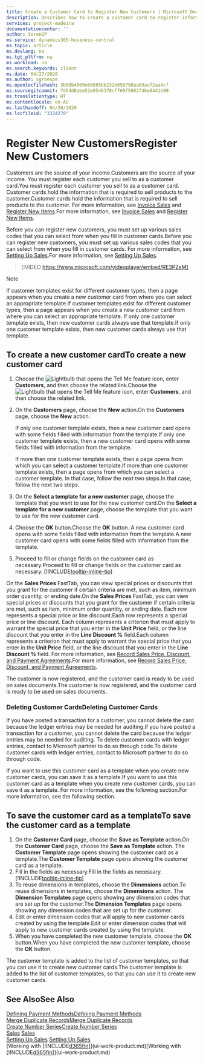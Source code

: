 ```yaml
---
title: Create a Customer Card to Register New Customers | Microsoft Docs
description: Describes how to create a customer card to register information about each new customer or client that you sell to.
services: project-madeira
documentationcenter: ''
author: SorenGP
ms.service: dynamics365-business-central
ms.topic: article
ms.devlang: na
ms.tgt_pltfrm: na
ms.workload: na
ms.search.keywords: client
ms.date: 04/27/2020
ms.author: sgroespe
ms.openlocfilehash: 3b56b4009e08085bb232b050790aa03acf2aa4cf
ms.sourcegitcommit: 7d54d8abe52e0546378cf760f5082f46e8441b90
ms.translationtype: HT
ms.contentlocale: en-AU
ms.lasthandoff: 04/30/2020
ms.locfileid: "3324278"
---
```

# <a name="register-new-customers"></a><span data-ttu-id="2079f-103">Register New Customers</span><span class="sxs-lookup"><span data-stu-id="2079f-103">Register New Customers</span></span>
<span data-ttu-id="2079f-104">Customers are the source of your income.</span><span class="sxs-lookup"><span data-stu-id="2079f-104">Customers are the source of your income.</span></span> <span data-ttu-id="2079f-105">You must register each customer you sell to as a customer card.</span><span class="sxs-lookup"><span data-stu-id="2079f-105">You must register each customer you sell to as a customer card.</span></span> <span data-ttu-id="2079f-106">Customer cards hold the information that is required to sell products to the customer.</span><span class="sxs-lookup"><span data-stu-id="2079f-106">Customer cards hold the information that is required to sell products to the customer.</span></span> <span data-ttu-id="2079f-107">For more information, see [Invoice Sales](sales-how-invoice-sales.md) and [Register New Items](inventory-how-register-new-items.md).</span><span class="sxs-lookup"><span data-stu-id="2079f-107">For more information, see [Invoice Sales](sales-how-invoice-sales.md) and [Register New Items](inventory-how-register-new-items.md).</span></span>  

<span data-ttu-id="2079f-108">Before you can register new customers, you must set up various sales codes that you can select from when you fill in customer cards.</span><span class="sxs-lookup"><span data-stu-id="2079f-108">Before you can register new customers, you must set up various sales codes that you can select from when you fill in customer cards.</span></span> <span data-ttu-id="2079f-109">For more information, see [Setting Up Sales](sales-setup-sales.md).</span><span class="sxs-lookup"><span data-stu-id="2079f-109">For more information, see [Setting Up Sales](sales-setup-sales.md).</span></span>

> [!VIDEO https://www.microsoft.com/videoplayer/embed/RE3PZsM]

> [!NOTE]  
> <span data-ttu-id="2079f-110">If customer templates exist for different customer types, then a page appears when you create a new customer card from where you can select an appropriate template.</span><span class="sxs-lookup"><span data-stu-id="2079f-110">If customer templates exist for different customer types, then a page appears when you create a new customer card from where you can select an appropriate template.</span></span> <span data-ttu-id="2079f-111">If only one customer template exists, then new customer cards always use that template.</span><span class="sxs-lookup"><span data-stu-id="2079f-111">If only one customer template exists, then new customer cards always use that template.</span></span>  

## <a name="to-create-a-new-customer-card"></a><span data-ttu-id="2079f-112">To create a new customer card</span><span class="sxs-lookup"><span data-stu-id="2079f-112">To create a new customer card</span></span>
1. <span data-ttu-id="2079f-113">Choose the ![Lightbulb that opens the Tell Me feature](media/ui-search/search_small.png "Tell me what you want to do") icon, enter **Customers**, and then choose the related link.</span><span class="sxs-lookup"><span data-stu-id="2079f-113">Choose the ![Lightbulb that opens the Tell Me feature](media/ui-search/search_small.png "Tell me what you want to do") icon, enter **Customers**, and then choose the related link.</span></span>  
2. <span data-ttu-id="2079f-114">On the **Customers** page, choose the **New** action.</span><span class="sxs-lookup"><span data-stu-id="2079f-114">On the **Customers** page, choose the **New** action.</span></span>

    <span data-ttu-id="2079f-115">If only one customer template exists, then a new customer card opens with some fields filled with information from the template.</span><span class="sxs-lookup"><span data-stu-id="2079f-115">If only one customer template exists, then a new customer card opens with some fields filled with information from the template.</span></span>

    <span data-ttu-id="2079f-116">If more than one customer template exists, then a page opens from which you can select a customer template.</span><span class="sxs-lookup"><span data-stu-id="2079f-116">If more than one customer template exists, then a page opens from which you can select a customer template.</span></span> <span data-ttu-id="2079f-117">In that case, follow the next two steps.</span><span class="sxs-lookup"><span data-stu-id="2079f-117">In that case, follow the next two steps.</span></span>
3. <span data-ttu-id="2079f-118">On the **Select a template for a new customer** page, choose the template that you want to use for the new customer card.</span><span class="sxs-lookup"><span data-stu-id="2079f-118">On the **Select a template for a new customer** page, choose the template that you want to use for the new customer card.</span></span>
4. <span data-ttu-id="2079f-119">Choose the **OK** button.</span><span class="sxs-lookup"><span data-stu-id="2079f-119">Choose the **OK** button.</span></span> <span data-ttu-id="2079f-120">A new customer card opens with some fields filled with information from the template.</span><span class="sxs-lookup"><span data-stu-id="2079f-120">A new customer card opens with some fields filled with information from the template.</span></span>  
5. <span data-ttu-id="2079f-121">Proceed to fill or change fields on the customer card as necessary.</span><span class="sxs-lookup"><span data-stu-id="2079f-121">Proceed to fill or change fields on the customer card as necessary.</span></span> [!INCLUDE[tooltip-inline-tip](includes/tooltip-inline-tip_md.md)]

<span data-ttu-id="2079f-122">On the **Sales Prices** FastTab, you can view special prices or discounts that you grant for the customer if certain criteria are met, such as item, minimum order quantity, or ending date.</span><span class="sxs-lookup"><span data-stu-id="2079f-122">On the **Sales Prices** FastTab, you can view special prices or discounts that you grant for the customer if certain criteria are met, such as item, minimum order quantity, or ending date.</span></span> <span data-ttu-id="2079f-123">Each row represents a special price or line discount.</span><span class="sxs-lookup"><span data-stu-id="2079f-123">Each row represents a special price or line discount.</span></span> <span data-ttu-id="2079f-124">Each column represents a criterion that must apply to warrant the special price that you enter in the **Unit Price** field, or the line discount that you enter in the **Line Discount %** field.</span><span class="sxs-lookup"><span data-stu-id="2079f-124">Each column represents a criterion that must apply to warrant the special price that you enter in the **Unit Price** field, or the line discount that you enter in the **Line Discount %** field.</span></span> <span data-ttu-id="2079f-125">For more information, see [Record Sales Price, Discount, and Payment Agreements](sales-how-record-sales-price-discount-payment-agreements.md).</span><span class="sxs-lookup"><span data-stu-id="2079f-125">For more information, see [Record Sales Price, Discount, and Payment Agreements](sales-how-record-sales-price-discount-payment-agreements.md).</span></span>

<span data-ttu-id="2079f-126">The customer is now registered, and the customer card is ready to be used on sales documents.</span><span class="sxs-lookup"><span data-stu-id="2079f-126">The customer is now registered, and the customer card is ready to be used on sales documents.</span></span>

### <a name="deleting-customer-cards"></a><span data-ttu-id="2079f-127">Deleting Customer Cards</span><span class="sxs-lookup"><span data-stu-id="2079f-127">Deleting Customer Cards</span></span>
<span data-ttu-id="2079f-128">If you have posted a transaction for a customer, you cannot delete the card because the ledger entries may be needed for auditing.</span><span class="sxs-lookup"><span data-stu-id="2079f-128">If you have posted a transaction for a customer, you cannot delete the card because the ledger entries may be needed for auditing.</span></span> <span data-ttu-id="2079f-129">To delete customer cards with ledger entries, contact to Microsoft partner to do so through code.</span><span class="sxs-lookup"><span data-stu-id="2079f-129">To delete customer cards with ledger entries, contact to Microsoft partner to do so through code.</span></span>

<span data-ttu-id="2079f-130">If you want to use this customer card as a template when you create new customer cards, you can save it as a template.</span><span class="sxs-lookup"><span data-stu-id="2079f-130">If you want to use this customer card as a template when you create new customer cards, you can save it as a template.</span></span> <span data-ttu-id="2079f-131">For more information, see the following section.</span><span class="sxs-lookup"><span data-stu-id="2079f-131">For more information, see the following section.</span></span>

## <a name="to-save-the-customer-card-as-a-template"></a><span data-ttu-id="2079f-132">To save the customer card as a template</span><span class="sxs-lookup"><span data-stu-id="2079f-132">To save the customer card as a template</span></span>
1. <span data-ttu-id="2079f-133">On the **Customer Card** page, choose the **Save as Template** action.</span><span class="sxs-lookup"><span data-stu-id="2079f-133">On the **Customer Card** page, choose the **Save as Template** action.</span></span> <span data-ttu-id="2079f-134">The **Customer Template** page opens showing the customer card as a template.</span><span class="sxs-lookup"><span data-stu-id="2079f-134">The **Customer Template** page opens showing the customer card as a template.</span></span>
2. <span data-ttu-id="2079f-135">Fill in the fields as necessary.</span><span class="sxs-lookup"><span data-stu-id="2079f-135">Fill in the fields as necessary.</span></span> [!INCLUDE[tooltip-inline-tip](includes/tooltip-inline-tip_md.md)]
3. <span data-ttu-id="2079f-136">To reuse dimensions in templates, choose the **Dimensions** action.</span><span class="sxs-lookup"><span data-stu-id="2079f-136">To reuse dimensions in templates, choose the **Dimensions** action.</span></span> <span data-ttu-id="2079f-137">The **Dimension Templates** page opens showing any dimension codes that are set up for the customer.</span><span class="sxs-lookup"><span data-stu-id="2079f-137">The **Dimension Templates** page opens showing any dimension codes that are set up for the customer.</span></span>
4. <span data-ttu-id="2079f-138">Edit or enter dimension codes that will apply to new customer cards created by using the template.</span><span class="sxs-lookup"><span data-stu-id="2079f-138">Edit or enter dimension codes that will apply to new customer cards created by using the template.</span></span>  
5. <span data-ttu-id="2079f-139">When you have completed the new customer template, choose the **OK** button.</span><span class="sxs-lookup"><span data-stu-id="2079f-139">When you have completed the new customer template, choose the **OK** button.</span></span>

<span data-ttu-id="2079f-140">The customer template is added to the list of customer templates, so that you can use it to create new customer cards.</span><span class="sxs-lookup"><span data-stu-id="2079f-140">The customer template is added to the list of customer templates, so that you can use it to create new customer cards.</span></span>

## <a name="see-also"></a><span data-ttu-id="2079f-141">See Also</span><span class="sxs-lookup"><span data-stu-id="2079f-141">See Also</span></span>
[<span data-ttu-id="2079f-142">Defining Payment Methods</span><span class="sxs-lookup"><span data-stu-id="2079f-142">Defining Payment Methods</span></span>](finance-payment-methods.md)  
[<span data-ttu-id="2079f-143">Merge Duplicate Records</span><span class="sxs-lookup"><span data-stu-id="2079f-143">Merge Duplicate Records</span></span>](sales-how-merge-duplicate-records.md)  
[<span data-ttu-id="2079f-144">Create Number Series</span><span class="sxs-lookup"><span data-stu-id="2079f-144">Create Number Series</span></span>](ui-create-number-series.md)  
<span data-ttu-id="2079f-145">[Sales](sales-manage-sales.md)  </span><span class="sxs-lookup"><span data-stu-id="2079f-145">[Sales](sales-manage-sales.md)  </span></span>  
<span data-ttu-id="2079f-146">[Setting Up Sales](sales-setup-sales.md)  </span><span class="sxs-lookup"><span data-stu-id="2079f-146">[Setting Up Sales](sales-setup-sales.md)  </span></span>  
<span data-ttu-id="2079f-147">[Working with [!INCLUDE[d365fin](includes/d365fin_md.md)]](ui-work-product.md)</span><span class="sxs-lookup"><span data-stu-id="2079f-147">[Working with [!INCLUDE[d365fin](includes/d365fin_md.md)]](ui-work-product.md)</span></span>
